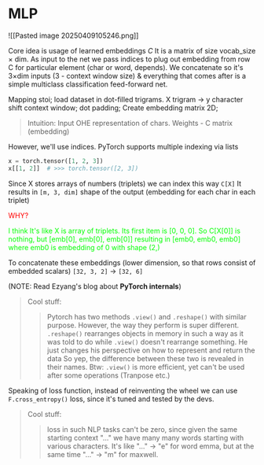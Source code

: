 # MLP

![[Pasted image 20250409105246.png]]

Core idea is usage of learned embeddings $C$
It is a matrix of size vocab_size $\times$ dim.
As input to the net we pass indices to plug out embedding from row C for particular element (char or word, depends). We concatenate so it's 3$\times$dim inputs (3 - context window size) & everything that comes after is a simple multiclass classification feed-forward net.

Mapping stoi; load dataset in dot-filled trigrams. X trigram -> y character
shift context window; dot padding; Create embedding matrix 2D;

> Intuition: Input OHE representation of chars. Weights - C matrix (embedding)

However, we'll use indices.
PyTorch supports multiple indexing via lists
```python
x = torch.tensor([1, 2, 3])
x[[1, 2]]  # >>> torch.tensor([2, 3])
```
Since X stores arrays of numbers (triplets) we can index this way `C[X]`
It results in `[m, 3, dim]` shape of the output (embedding for each char in each triplet)
<p style="color: red;"> WHY? </p>
<p style="color: lime">I think It's like X is array of triplets. Its first item is [0, 0, 0].
So C[X[0]] is nothing, but [emb[0], emb[0], emb[0]] resulting in [emb0, emb0, emb0] where emb0 is embedding of 0 with shape (2,)</p>

To concatenate these embeddings (lower dimension, so that rows consist of embedded scalars)
`[32, 3, 2]` -> `[32, 6]`

(NOTE: Read Ezyang's blog about **PyTorch internals**)

> Cool stuff:
>>Pytorch has two methods `.view()` and `.reshape()` with similar purpose.
>>However, the way they perform is super different.
>>`.reshape()` rearranges objects in memory in such a way as it was told to do
>>while `.view()` doesn't rearrange something. He just changes his perspective on how to represent and return the data
>>So yep, the difference between these two is revealed in their names.
>>Btw: `.view()` is more efficient, yet can't be used after some operations (Tranpose etc.)

Speaking of loss function, instead of reinventing the wheel we can use `F.cross_entropy()` loss, since it's tuned and tested by the devs.

> Cool stuff:
>> loss in such NLP tasks can't be zero, since given the same starting context "..." we have many many words starting with various characters. It's like "..." -> "e" for word emma, but at the same time "..." -> "m" for maxwell.

